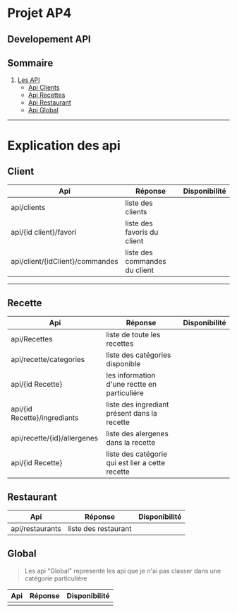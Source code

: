 <link rel="stylesheet" href="https://cdn.jsdelivr.net/npm/bootstrap-icons@1.10.3/font/bootstrap-icons.css">

# Projet AP4
## Developement API <i class="bi bi-broadcast-pin"></i>


## Sommaire
1. [Les API](#explication-des-api)
    - [Api Clients](#client)
    - [Api Recettes](#recette)
    - [Api Restaurant](#restaurant)
    - [Api Global](#global)

---
# Explication des api
## Client
|Api | Réponse| Disponibilité |
|---|---|---|
| api/clients | liste des clients |<i class="bi bi-check-lg"></i>|
| api/{id client}/favori | liste des favoris du client |<i class="bi bi-check-lg"></i>|
| api/client/{idClient}/commandes| liste des commandes du client|<i class="bi bi-check-lg"></i>|

---
## Recette

|Api | Réponse|Disponibilité |
|---|---|---|
| api/Recettes|liste de toute les recettes||
| api/recette/categories| liste des catégories disponible||
| api/{id Recette} | les information d'une rectte en particuliére |<i class="bi bi-check-lg"></i>|
| api/{id Recette}/ingrediants | liste des ingrediant présent dans la recette||
| api/recette/{id}/allergenes| liste des alergenes dans la recette||
|api/{id Recette}|liste des catégorie qui est lier a cette recette||


## Restaurant

|Api | Réponse|Disponibilité |
|---|---|---|
| api/restaurants | liste des restaurant ||

## Global
> Les api "Global" represente les api que je n'ai pas classer dans une catégorie particuliére

|Api | Réponse|Disponibilité |
|---|---|---|
||||
